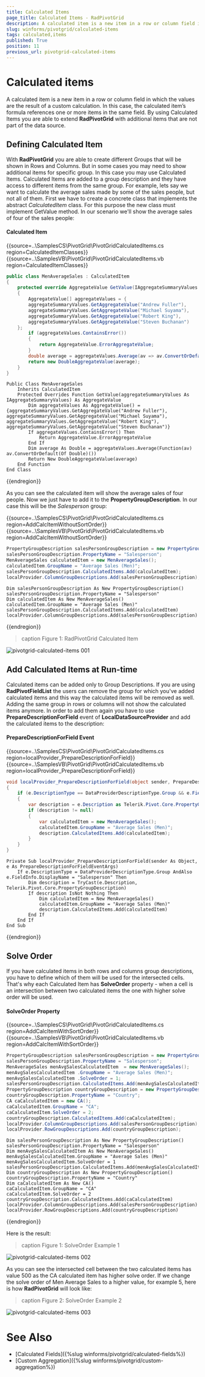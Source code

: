 ```yaml
---
title: Calculated Items
page_title: Calculated Items - RadPivotGrid
description: A calculated item is a new item in a row or column field in which the values are the result of a custom calculation. 
slug: winforms/pivotgrid/calculated-items
tags: calculated,items
published: True
position: 11
previous_url: pivotgrid-calculated-items
---
```


# Calculated items

A calculated item is a new item in a row or column field in which the values are the result of a custom calculation. In this case, the calculated item’s formula references one or more items in the same field. By using Calculated Items you are able to extend __RadPivotGrid__ with additional items that are not part of the data source.

## Defining Calculated Item

With __RadPivotGrid__ you are able to create different Groups that will be shown in Rows and Columns. But in some cases you may need to show additional items for specific group. In this case you may use Calculated Items. Calculated Items are added to a group description and they have access to different items from the same group. For example, lets say we want to calculate the average sales made by some of the sales people, but not all of them. First we have to create a concrete class that implements the abstract *CalculatedItem* class. For this purpose the new class must implement GetValue method. In our scenario we'll show the average sales of four of the sales people:

#### Calculated Item

{{source=..\SamplesCS\PivotGrid\PivotGridCalculatedItems.cs region=CalculatedItemClasses}} 
{{source=..\SamplesVB\PivotGrid\PivotGridCalculatedItems.vb region=CalculatedItemClasses}} 

````C#
public class MenAverageSales : CalculatedItem
{
    protected override AggregateValue GetValue(IAggregateSummaryValues aggregateSummaryValues)
    {
        AggregateValue[] aggregateValues = {
        aggregateSummaryValues.GetAggregateValue("Andrew Fuller"),
        aggregateSummaryValues.GetAggregateValue("Michael Suyama"),
        aggregateSummaryValues.GetAggregateValue("Robert King"),
        aggregateSummaryValues.GetAggregateValue("Steven Buchanan")
    };
        if (aggregateValues.ContainsError())
        {
            return AggregateValue.ErrorAggregateValue;
        }
        double average = aggregateValues.Average(av => av.ConvertOrDefault<double>());
        return new DoubleAggregateValue(average);
    }
}

````
````VB.NET
Public Class MenAverageSales
    Inherits CalculatedItem
    Protected Overrides Function GetValue(aggregateSummaryValues As IAggregateSummaryValues) As AggregateValue
        Dim aggregateValues As AggregateValue() = {aggregateSummaryValues.GetAggregateValue("Andrew Fuller"), aggregateSummaryValues.GetAggregateValue("Michael Suyama"), aggregateSummaryValues.GetAggregateValue("Robert King"), aggregateSummaryValues.GetAggregateValue("Steven Buchanan")}
        If aggregateValues.ContainsError() Then
            Return AggregateValue.ErrorAggregateValue
        End If
        Dim average As Double = aggregateValues.Average(Function(av) av.ConvertOrDefault(Of Double)())
        Return New DoubleAggregateValue(average)
    End Function
End Class

````

{{endregion}} 

As you can see the calculated item will show the average sales of four people. Now we just have to add it to the **PropertyGroupDescription**. In our case this will be the *Salesperson* group:

{{source=..\SamplesCS\PivotGrid\PivotGridCalculatedItems.cs region=AddCalcItemWithoutSortOrder}} 
{{source=..\SamplesVB\PivotGrid\PivotGridCalculatedItems.vb region=AddCalcItemWithoutSortOrder}} 

````C#
PropertyGroupDescription salesPersonGroupDescription = new PropertyGroupDescription();
salesPersonGroupDescription.PropertyName = "Salesperson";
MenAverageSales calculatedItem = new MenAverageSales();
calculatedItem.GroupName = "Average Sales (Men)";
salesPersonGroupDescription.CalculatedItems.Add(calculatedItem);
localProvider.ColumnGroupDescriptions.Add(salesPersonGroupDescription);

````
````VB.NET
Dim salesPersonGroupDescription As New PropertyGroupDescription()
salesPersonGroupDescription.PropertyName = "Salesperson"
Dim calculatedItem As New MenAverageSales()
calculatedItem.GroupName = "Average Sales (Men)"
salesPersonGroupDescription.CalculatedItems.Add(calculatedItem)
localProvider.ColumnGroupDescriptions.Add(salesPersonGroupDescription)

````

{{endregion}}

>caption Figure 1: RadPivotGrid Calculated Item

![pivotgrid-calculated-items 001](images/pivotgrid-calculated-items001.png)

## Add Calculated Items at Run-time

Calculated items can be added only to Group Descriptions. If you are using __RadPivotFieldList__ the users can remove the group for which you've added calculated items and this way the calculated items will be removed as well. Adding the same group in rows or columns will not show the calculated items anymore. In order to add them again you have to use **PrepareDescriptionForField** event of **LocalDataSourceProvider** and add the calculated items to the description:

#### PrepareDescriptionForField Event

{{source=..\SamplesCS\PivotGrid\PivotGridCalculatedItems.cs region=localProvider_PrepareDescriptionForField}} 
{{source=..\SamplesVB\PivotGrid\PivotGridCalculatedItems.vb region=localProvider_PrepareDescriptionForField}} 

````C#
void localProvider_PrepareDescriptionForField(object sender, PrepareDescriptionForFieldEventArgs e)
{
    if (e.DescriptionType == DataProviderDescriptionType.Group && e.FieldInfo.DisplayName == "Salesperson")
    {
        var description = e.Description as Telerik.Pivot.Core.PropertyGroupDescription;
        if (description != null)
        {
            var calculatedItem = new MenAverageSales();
            calculatedItem.GroupName = "Average Sales (Men)";
            description.CalculatedItems.Add(calculatedItem);
        }
    }
}

````
````VB.NET
Private Sub localProvider_PrepareDescriptionForField(sender As Object, e As PrepareDescriptionForFieldEventArgs)
    If e.DescriptionType = DataProviderDescriptionType.Group AndAlso e.FieldInfo.DisplayName = "Salesperson" Then
        Dim description = TryCast(e.Description, Telerik.Pivot.Core.PropertyGroupDescription)
        If description IsNot Nothing Then
            Dim calculatedItem = New MenAverageSales()
            calculatedItem.GroupName = "Average Sales (Men)"
            description.CalculatedItems.Add(calculatedItem)
        End If
    End If
End Sub

````

{{endregion}} 

## Solve Order

If you have calculated items in both rows and columns group descriptions, you have to define which of them will be used for the intersected cells. That's why each Calculated Item has **SolveOrder** property - when a cell is an intersection between two calculated items the one with higher solve order will be used.

#### SolveOrder Property

{{source=..\SamplesCS\PivotGrid\PivotGridCalculatedItems.cs region=AddCalcItemWithSortOrder}} 
{{source=..\SamplesVB\PivotGrid\PivotGridCalculatedItems.vb region=AddCalcItemWithSortOrder}} 

````C#
PropertyGroupDescription salesPersonGroupDescription = new PropertyGroupDescription();
salesPersonGroupDescription.PropertyName = "Salesperson";
MenAverageSales menAvgSalesCalculatedItem  = new MenAverageSales();
menAvgSalesCalculatedItem .GroupName = "Average Sales (Men)";
menAvgSalesCalculatedItem .SolveOrder = 1;
salesPersonGroupDescription.CalculatedItems.Add(menAvgSalesCalculatedItem);
PropertyGroupDescription countryGroupDescription = new PropertyGroupDescription();
countryGroupDescription.PropertyName = "Country";
CA caCalculatedItem = new CA();
caCalculatedItem.GroupName = "CA";
caCalculatedItem.SolveOrder = 2;
countryGroupDescription.CalculatedItems.Add(caCalculatedItem);
localProvider.ColumnGroupDescriptions.Add(salesPersonGroupDescription);
localProvider.RowGroupDescriptions.Add(countryGroupDescription);

````
````VB.NET
Dim salesPersonGroupDescription As New PropertyGroupDescription()
salesPersonGroupDescription.PropertyName = "Salesperson"
Dim menAvgSalesCalculatedItem As New MenAverageSales()
menAvgSalesCalculatedItem.GroupName = "Average Sales (Men)"
menAvgSalesCalculatedItem.SolveOrder = 1
salesPersonGroupDescription.CalculatedItems.Add(menAvgSalesCalculatedItem)
Dim countryGroupDescription As New PropertyGroupDescription()
countryGroupDescription.PropertyName = "Country"
Dim caCalculatedItem As New CA()
caCalculatedItem.GroupName = "CA"
caCalculatedItem.SolveOrder = 2
countryGroupDescription.CalculatedItems.Add(caCalculatedItem)
localProvider.ColumnGroupDescriptions.Add(salesPersonGroupDescription)
localProvider.RowGroupDescriptions.Add(countryGroupDescription)

````

{{endregion}}

Here is the result: 

>caption Figure 1: SolveOrder Example 1

![pivotgrid-calculated-items 002](images/pivotgrid-calculated-items002.png)

As you can see the intersected cell between the two calculated items has value 500 as the CA calculated item has higher solve order. If we change the solve order of Men Average Sales to a higher value, for example 5, here is how __RadPivotGrid__ will look like:

>caption Figure 2: SolveOrder Example 2

![pivotgrid-calculated-items 003](images/pivotgrid-calculated-items003.png)

# See Also

* [Calculated Fields]({%slug winforms/pivotgrid/calculated-fields%})
* [Custom Aggregation]({%slug winforms/pivotgrid/custom-aggregation%})
